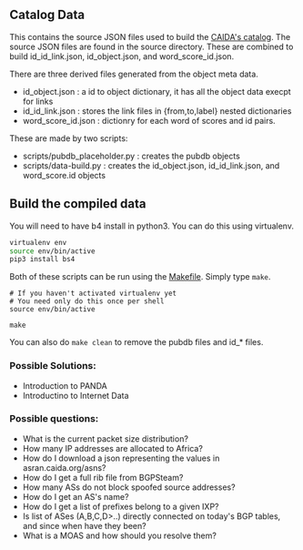 ## Catalog Data
This contains the source JSON files used to build the [CAIDA's catalog](https://catalog.caida.org/).
The source JSON files are found in the source directory.  These are combined 
to build id_id_link.json, id_object.json, and word_score_id.json. 

There are three derived files generated from the object meta data.
- id_object.json : a id to object dictionary, it has all the object data execpt for links
- id_id_link.json : stores the link files in {from,to,label} nested dictionaries
- word_score_id.json : dictionry for each word of scores and id pairs.

These are made by two scripts:
- scripts/pubdb_placeholder.py : creates the pubdb objects
- scripts/data-build.py : creates the id_object.json, id_id_link.json, and word_score.id objects

## Build the compiled data
You will need to have b4 install in python3.  You can do this using
virtualenv.
~~~bash
virtualenv env
source env/bin/active
pip3 install bs4
~~~


Both of these scripts can be run using the [Makefile](Makefile).  Simply type ```make```.

~~~
# If you haven't activated virtualenv yet
# You need only do this once per shell
source env/bin/active 

make
~~~

You can also do ```make clean``` to remove the pubdb files and id_\* files. 

### Possible Solutions:
- Introduction to PANDA
- Introductino to Internet Data

### Possible questions:
- What is the current packet size distribution? 
- How many IP addresses are allocated to Africa? 
- How do I download a json representing the values in asran.caida.org/asns?
- How do I get a full rib file from BGPSteam?
- How many ASs do not block spoofed source addresses?
- How do I get an AS's name?
- How do I get a list of prefixes belong to a given IXP?
- Is list of ASes (A,B,C,D>..) directly connected on today's BGP tables, and since when have they been?
- What is a MOAS and how should you resolve them?

